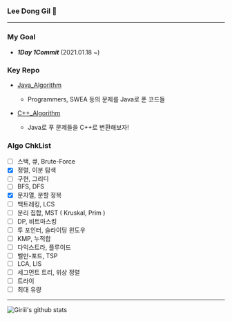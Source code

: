 ### Lee Dong Gil 👋
-------------------------------------------------

### My Goal
- ***1Day 1Commit*** (2021.01.18 ~)

### Key Repo

- [Java_Algorithm](https://github.com/donggillee-dev/Java_Algorithm)
  - Programmers, SWEA 등의 문제를 Java로 푼 코드들
  
- [C++_Algorithm](https://github.com/donggillee-dev/Cpp_Algorithm)
  - Java로 푸 문제들을 C++로 변환해보자!

### Algo ChkList
- [ ] 스택, 큐, Brute-Force
- [x] 정렬, 이분 탐색
- [ ] 구현, 그리디
- [ ] BFS, DFS
- [x] 문자열, 분할 정복
- [ ] 백트레킹, LCS
- [ ] 분리 집합, MST ( Kruskal, Prim )
- [ ] DP, 비트마스킹
- [ ] 투 포인터, 슬라이딩 윈도우
- [ ] KMP, 누적합
- [ ] 다익스트라, 플루이드
- [ ] 벨만-포드, TSP
- [ ] LCA, LIS
- [ ] 세그먼트 트리, 위상 정렬
- [ ] 트라이
- [ ] 최대 유량
-------------------------------------------------


![Giriii's github stats](https://github-readme-stats.vercel.app/api?username=donggillee-dev&show_icons=true)
<!--
**donggillee-dev/donggillee-dev** is a ✨ _special_ ✨ repository because its `README.md` (this file) appears on your GitHub profile.

Here are some ideas to get you started:

- 🔭 I’m currently working on ...
- 🌱 I’m currently learning ...
- 👯 I’m looking to collaborate on ...
- 🤔 I’m looking for help with ...
- 💬 Ask me about ...
- 📫 How to reach me: ...
- 😄 Pronouns: ...
- ⚡ Fun fact: ...
-->
